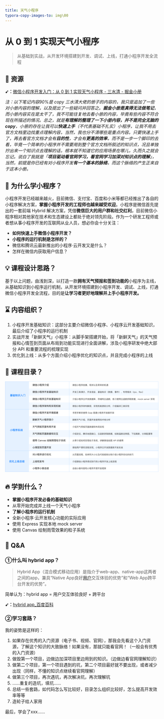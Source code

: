 ```yaml
---
title: 天气小程序
typora-copy-images-to: img\00
---
```


# 从 0 到 1 实现天气小程序

> 从基础到实战，从开发环境搭建到开发、调试、上线，打通小程序开发全流程

## 🎉 资源

**➹：**[微信小程序开发入门：从 0 到 1 实现天气小程序 - 三水清 - 掘金小册](https://juejin.im/book/5b70f101e51d456669381803)

*注：以下笔记内容90%是 copy 三水清大佬的册子的内容的，我只是追加了一些对小册内容的理解，以及提出了一些疑问并回答之。**掘金小册是真得无法做笔记**，而小册内容实在是太干了，我不可能往复地去看小册的内容，毕竟有些内容不符合现在所描述的情况。总之，就是**有理解的整理了一下小册内容，并不是完全无脑的copy**，小册的存在让我可以**快速上手**（不代表基础不扎实）小程序，让我不用去官方文档里边找重点理解内容，当然，我也分不清哪些是重点内容。只要快速上手了，再去看官方文档才会有**目的性**，才会有**更高的效率**，而不是一步一个脚印的去看，毕竟一个简单的小程序并不需要用到整个官方文档所叙述的知识点，况且单独拧出来一个知识点去理解的话，根本就不知道它的应用场景在哪儿，久而久之就会忘记。说白了我就是「**项目驱动看官网学习，看官网学习加深对知识点的理解**」，当然，前提是你已经有对小程序开发**有一个基本的脉络**，而这个脉络的产生正来自于这本小册。*

## 🙋 为什么学小程序？

小程序开发已经越来越火，目前微信、支付宝、百度和小米等都已经推出了各自的小程序解决方案，**掌握小程序开发的工程师也越来越受欢迎**。小程序是微信首先提出的一套前端 Hybrid 解决方案，凭借**微信巨大的用户群和社交红利**，目前微信小程序相对其他家在技术和生态建设上都处于绝对领先阶段。作为一个研发工程师或者想从事小程序开发的互联网从业人员，想必你会十分关注：

* **如何快速上手微信小程序开发？**
* **小程序的运行机制是怎样的？**
* 微信和腾讯云最新推出的小程序·云开发又是什么？
* 怎样在微信内获取用户信息？

## 💡 课程设计思路？

基于以上问题，由浅到深，以打造一款**拥有天气预报和签到功能的**小程序为主线，从基础知识到小程序运行机制，从开发环境搭建到小程序开发、调试、上线，打通微信小程序开发全流程，目的是**让学习者更好地理解并上手小程序开发。**

## ⌛ 内容组织？

1. 小程序开发基础知识：这部分主要介绍微信小程序、小程序云开发基础知识，最后介绍了小程序的运行机制
2. 实战开发「新鲜天气」小程序：从脚手架搭建开始，将「新鲜天气」的天气预报和心情签到页面从布局到功能实现进行全面讲解，涉及小程序研发中绝大部分 API 和重要流程的梳理实现
3. 优化到上线：从多个方面介绍小程序优化的知识点，并且完成小程序的上线

## 📑 课程目录？

![img](./img/00/1658035793f7663b.png)

## 🔥 学到什么？

* **掌握小程序开发必备的基础知识**
* 从零开始完成并上线一个天气小程序
* **了解小程序的运行机制**
* 全新小程序·云开发核心功能的实际应用
* 使用 Express 实现本地 mock server
* 使用 Canvas 绘制雨雪效果的粒子系统

## 🤔 Q&A

### ①什么叫 hybrid app？

> Hybrid App（混合模式移动应用）是指介于web-app、native-app这两者之间的app，兼具“Native App良好[用户](https://baike.baidu.com/item/用户/3621489)交互体验的优势”和“Web App跨平台开发的优势”。

简单认为：hybrid app = 用户交互体验良好 + 跨平台

**➹：**[hybrid app_百度百科](https://baike.baidu.com/item/hybrid%20app)

### ②学习套路？

我的姿势是这样的：

1. 如果存在优秀的入门资源（电子书、视频、官网），那我会先看这个入门资源，了解这个知识的大致脉络！如果没有，那就只能看官网！（一般会有优秀的入门资源）
2. 做毁第一个项目，边做边加深项目里边用到的知识。（边做边看官网理解知识）
3. 做第二个项目，第一个项目遇到的坑，第二个项目最好就不要出现，或者减少出现（同样，不懂的知识点继续看官网理解）
4. 做第三个项目，再次遇坑，再次解决坑，再次理解坑
5. ……重复的造坑，填坑……
6. 总结一些套路，如代码怎么写比较好，目录怎么组织比较好，怎么提高开发效率等等
7. 造轮子给人家用

最后，学会了xxx……



